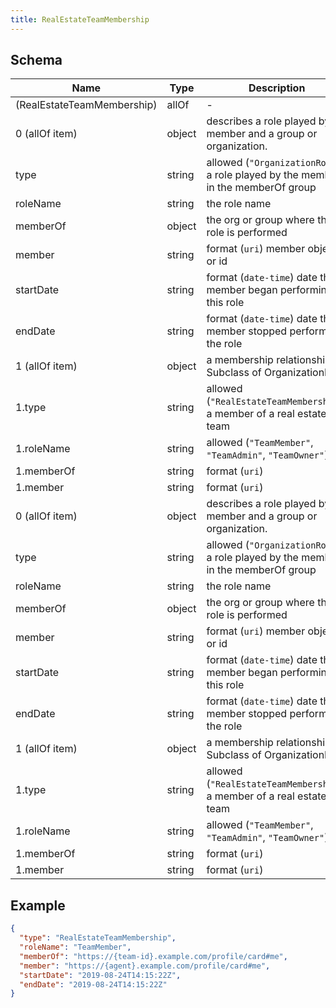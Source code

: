 ```yaml
---
title: RealEstateTeamMembership
---
```

## Schema

| Name | Type | Description |
|---|---|---|
| (RealEstateTeamMembership) | allOf | - |
| 0 (allOf item) | object | describes a role played by a member and a group or organization. |
| type | string | allowed (`"OrganizationRole"`) a role played by the member in the memberOf group |
| roleName | string | the role name |
| memberOf | object | the org or group where the role is performed |
| member | string | format (`uri`) member object or id |
| startDate | string | format (`date-time`) date the member began performing this role |
| endDate | string | format (`date-time`) date the member stopped performing the role |
| 1 (allOf item) | object | a membership relationship.  Subclass of OrganizationRole |
| 1.type | string | allowed (`"RealEstateTeamMembership"`) a member of a real estate team |
| 1.roleName | string | allowed (`"TeamMember"`, `"TeamAdmin"`, `"TeamOwner"`)  |
| 1.memberOf | string | format (`uri`)  |
| 1.member | string | format (`uri`)  |
| 0 (allOf item) | object | describes a role played by a member and a group or organization. |
| type | string | allowed (`"OrganizationRole"`) a role played by the member in the memberOf group |
| roleName | string | the role name |
| memberOf | object | the org or group where the role is performed |
| member | string | format (`uri`) member object or id |
| startDate | string | format (`date-time`) date the member began performing this role |
| endDate | string | format (`date-time`) date the member stopped performing the role |
| 1 (allOf item) | object | a membership relationship.  Subclass of OrganizationRole |
| 1.type | string | allowed (`"RealEstateTeamMembership"`) a member of a real estate team |
| 1.roleName | string | allowed (`"TeamMember"`, `"TeamAdmin"`, `"TeamOwner"`)  |
| 1.memberOf | string | format (`uri`)  |
| 1.member | string | format (`uri`)  |

## Example



```json
{
  "type": "RealEstateTeamMembership",
  "roleName": "TeamMember",
  "memberOf": "https://{team-id}.example.com/profile/card#me",
  "member": "https://{agent}.example.com/profile/card#me",
  "startDate": "2019-08-24T14:15:22Z",
  "endDate": "2019-08-24T14:15:22Z"
}
```
